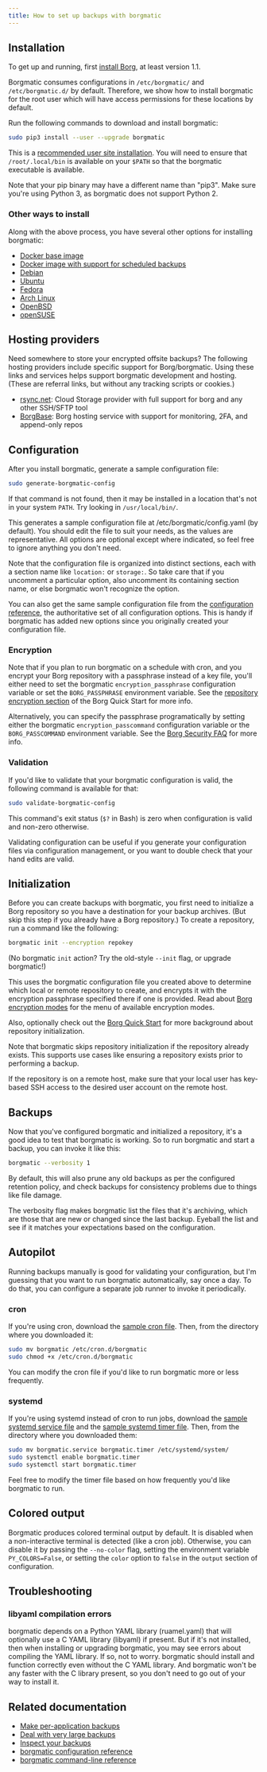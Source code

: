 ```yaml
---
title: How to set up backups with borgmatic
---
```

## Installation

To get up and running, first [install
Borg](https://borgbackup.readthedocs.io/en/latest/installation.html), at
least version 1.1.

Borgmatic consumes configurations in `/etc/borgmatic/` and `/etc/borgmatic.d/`
by default. Therefore, we show how to install borgmatic for the root user which
will have access permissions for these locations by default.

Run the following commands to download and install borgmatic:

```bash
sudo pip3 install --user --upgrade borgmatic
```

This is a [recommended user site
installation](https://packaging.python.org/tutorials/installing-packages/#installing-to-the-user-site).
You will need to ensure that `/root/.local/bin` is available on your `$PATH` so
that the borgmatic executable is available.

Note that your pip binary may have a different name than "pip3". Make sure
you're using Python 3, as borgmatic does not support Python 2.

### Other ways to install

Along with the above process, you have several other options for installing
borgmatic:

 * [Docker base image](https://hub.docker.com/r/monachus/borgmatic/)
 * [Docker image with support for scheduled backups](https://hub.docker.com/r/b3vis/borgmatic/)
 * [Debian](https://tracker.debian.org/pkg/borgmatic)
 * [Ubuntu](https://launchpad.net/ubuntu/+source/borgmatic)
 * [Fedora](https://bodhi.fedoraproject.org/updates/?search=borgmatic)
 * [Arch Linux](https://aur.archlinux.org/packages/borgmatic/)
 * [OpenBSD](http://ports.su/sysutils/borgmatic)
 * [openSUSE](https://software.opensuse.org/package/borgmatic)


## Hosting providers

Need somewhere to store your encrypted offsite backups? The following hosting
providers include specific support for Borg/borgmatic. Using these links and
services helps support borgmatic development and hosting. (These are referral
links, but without any tracking scripts or cookies.)

<ul>
 <li class="referral"><a href="https://www.rsync.net/cgi-bin/borg.cgi?campaign=borg&adgroup=borgmatic">rsync.net</a>: Cloud Storage provider with full support for borg and any other SSH/SFTP tool</li>
 <li class="referral"><a href="https://www.borgbase.com/?utm_source=borgmatic">BorgBase</a>: Borg hosting service with support for monitoring, 2FA, and append-only repos</li>
</ul>

## Configuration

After you install borgmatic, generate a sample configuration file:

```bash
sudo generate-borgmatic-config
```

If that command is not found, then it may be installed in a location that's
not in your system `PATH`. Try looking in `/usr/local/bin/`.

This generates a sample configuration file at /etc/borgmatic/config.yaml (by
default). You should edit the file to suit your needs, as the values are
representative. All options are optional except where indicated, so feel free
to ignore anything you don't need.

Note that the configuration file is organized into distinct sections, each
with a section name like `location:` or `storage:`. So take care that if you
uncomment a particular option, also uncomment its containing section name, or
else borgmatic won't recognize the option.

You can also get the same sample configuration file from the [configuration
reference](https://torsion.org/borgmatic/docs/reference/configuration.md), the authoritative set of
all configuration options. This is handy if borgmatic has added new options
since you originally created your configuration file.


### Encryption

Note that if you plan to run borgmatic on a schedule with cron, and you
encrypt your Borg repository with a passphrase instead of a key file, you'll
either need to set the borgmatic `encryption_passphrase` configuration
variable or set the `BORG_PASSPHRASE` environment variable. See the
[repository encryption
section](https://borgbackup.readthedocs.io/en/latest/quickstart.html#repository-encryption)
of the Borg Quick Start for more info.

Alternatively, you can specify the passphrase programatically by setting
either the borgmatic `encryption_passcommand` configuration variable or the
`BORG_PASSCOMMAND` environment variable. See the [Borg Security
FAQ](http://borgbackup.readthedocs.io/en/stable/faq.html#how-can-i-specify-the-encryption-passphrase-programmatically)
for more info.


### Validation

If you'd like to validate that your borgmatic configuration is valid, the
following command is available for that:

```bash
sudo validate-borgmatic-config
```

This command's exit status (`$?` in Bash) is zero when configuration is valid
and non-zero otherwise.

Validating configuration can be useful if you generate your configuration
files via configuration management, or you want to double check that your hand
edits are valid.


## Initialization

Before you can create backups with borgmatic, you first need to initialize a
Borg repository so you have a destination for your backup archives. (But skip
this step if you already have a Borg repository.) To create a repository, run
a command like the following:

```bash
borgmatic init --encryption repokey
```

(No borgmatic `init` action? Try the old-style `--init` flag, or upgrade
borgmatic!)

This uses the borgmatic configuration file you created above to determine
which local or remote repository to create, and encrypts it with the
encryption passphrase specified there if one is provided. Read about [Borg
encryption
modes](https://borgbackup.readthedocs.io/en/latest/usage/init.html#encryption-modes)
for the menu of available encryption modes.

Also, optionally check out the [Borg Quick
Start](https://borgbackup.readthedocs.org/en/latest/quickstart.html) for more
background about repository initialization.

Note that borgmatic skips repository initialization if the repository already
exists. This supports use cases like ensuring a repository exists prior to
performing a backup.

If the repository is on a remote host, make sure that your local user has
key-based SSH access to the desired user account on the remote host.


## Backups

Now that you've configured borgmatic and initialized a repository, it's a
good idea to test that borgmatic is working. So to run borgmatic and start a
backup, you can invoke it like this:

```bash
borgmatic --verbosity 1
```

By default, this will also prune any old backups as per the configured
retention policy, and check backups for consistency problems due to things
like file damage.

The verbosity flag makes borgmatic list the files that it's archiving, which
are those that are new or changed since the last backup. Eyeball the list and
see if it matches your expectations based on the configuration.


## Autopilot

Running backups manually is good for validating your configuration, but I'm
guessing that you want to run borgmatic automatically, say once a day. To do
that, you can configure a separate job runner to invoke it periodically.

### cron

If you're using cron, download the [sample cron
file](https://projects.torsion.org/witten/borgmatic/src/master/sample/cron/borgmatic).
Then, from the directory where you downloaded it:

```bash
sudo mv borgmatic /etc/cron.d/borgmatic
sudo chmod +x /etc/cron.d/borgmatic
```

You can modify the cron file if you'd like to run borgmatic more or less frequently.

### systemd

If you're using systemd instead of cron to run jobs, download the [sample
systemd service
file](https://projects.torsion.org/witten/borgmatic/raw/branch/master/sample/systemd/borgmatic.service)
and the [sample systemd timer
file](https://projects.torsion.org/witten/borgmatic/raw/branch/master/sample/systemd/borgmatic.timer).
Then, from the directory where you downloaded them:

```bash
sudo mv borgmatic.service borgmatic.timer /etc/systemd/system/
sudo systemctl enable borgmatic.timer
sudo systemctl start borgmatic.timer
```

Feel free to modify the timer file based on how frequently you'd like
borgmatic to run.

## Colored output

Borgmatic produces colored terminal output by default. It is disabled when a
non-interactive terminal is detected (like a cron job). Otherwise, you can
disable it by passing the `--no-color` flag, setting the environment variable
`PY_COLORS=False`, or setting the `color` option to `false` in the `output`
section of configuration.

## Troubleshooting

### libyaml compilation errors

borgmatic depends on a Python YAML library (ruamel.yaml) that will optionally
use a C YAML library (libyaml) if present. But if it's not installed, then
when installing or upgrading borgmatic, you may see errors about compiling the
YAML library. If so, not to worry. borgmatic should install and function
correctly even without the C YAML library. And borgmatic won't be any faster
with the C library present, so you don't need to go out of your way to install
it.


## Related documentation

 * [Make per-application backups](https://torsion.org/borgmatic/docs/how-to/make-per-application-backups.md)
 * [Deal with very large backups](https://torsion.org/borgmatic/docs/how-to/deal-with-very-large-backups.md)
 * [Inspect your backups](https://torsion.org/borgmatic/docs/how-to/inspect-your-backups.md)
 * [borgmatic configuration reference](https://torsion.org/borgmatic/docs/reference/configuration.md)
 * [borgmatic command-line reference](https://torsion.org/borgmatic/docs/reference/command-line.md)

<script>
  var links = document.getElementsByClassName("referral");
  links[Math.floor(Math.random() * links.length)].style.display = "none";
</script>
